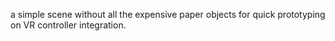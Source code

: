 a simple scene without all the expensive paper objects for quick prototyping on VR controller integration.
